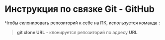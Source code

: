 # Инструкция по связке Git - GitHub

Чтобы склонировать репозиторий к себе на ПК, используется команда :
> **git clone URL** - клонируется репозиторий по адресу **URL**